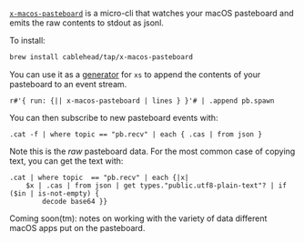 [`x-macos-pasteboard`](https://github.com/cablehead/x-macos-pasteboard) is a
micro-cli that watches your macOS pasteboard and emits the raw contents to
stdout as jsonl.

To install:

```sh
brew install cablehead/tap/x-macos-pasteboard
```

You can use it as a [generator](https://cablehead.github.io/xs/reference/generators/) for `xs` to append the
contents of your pasteboard to an event stream.

```nushell
r#'{ run: {|| x-macos-pasteboard | lines } }'# | .append pb.spawn
```

You can then subscribe to new pasteboard events with:

```nushell
.cat -f | where topic == "pb.recv" | each { .cas | from json }
```

Note this is the _raw_ pasteboard data. For the most common case of copying text, you can get the text with:

```nushell
.cat | where topic  == "pb.recv" | each {|x|
    $x | .cas | from json | get types."public.utf8-plain-text"? | if ($in | is-not-empty) {
        decode base64 }}
```

Coming soon(tm): notes on working with the variety of data different macOS apps put on the pasteboard.
